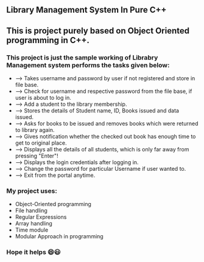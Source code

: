 ## Library Management System In Pure C++
## This is project purely based on Object Oriented programming in C++.

### This project is just the sample working of Librabry Management system performs the tasks given below:

* --> Takes username and password by user if not registered and store in file base.
* --> Check for username and respective password from the file base, if user is about to log in.
* --> Add a student to the library membership.
* --> Stores the details of Student name, ID, Books issued and data issued.
* --> Asks for books to be issued and removes books which were returned to library again.
* --> Gives notification whether the checked out book has enough time to get to original place.
* --> Displays all the details of all students, which is only far away from pressing "Enter"!
* --> Displays the login credentials after logging in. 
* --> Change the password for particular Username if user wanted to.
* --> Exit from the portal anytime.

### My project uses:
* Object-Oriented programming
* File handling
* Regular Expressions
* Array handling
* Time module
* Modular Approach in programming

### Hope it helps :smile::smiley:
